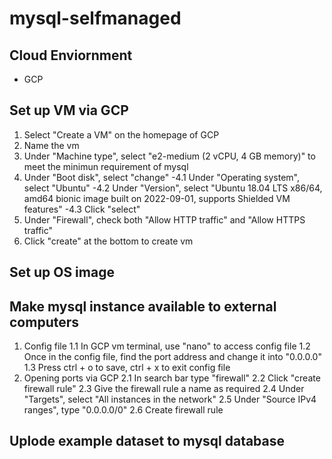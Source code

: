 # mysql-selfmanaged

## Cloud Enviornment
- GCP

## Set up VM via GCP
1. Select "Create a VM" on the homepage of GCP
2. Name the vm
3. Under "Machine type", select "e2-medium (2 vCPU, 4 GB memory)" to meet the minimun requirement of mysql
4. Under "Boot disk", select "change"
  -4.1 Under "Operating system", select "Ubuntu"
  -4.2 Under "Version", select "Ubuntu 18.04 LTS x86/64, amd64 bionic image built on 2022-09-01, supports Shielded VM features"
  -4.3 Click "select"
5. Under "Firewall", check both "Allow HTTP traffic" and "Allow HTTPS traffic"
6. Click "create" at the bottom to create vm
 
## Set up OS image


## Make mysql instance available to external computers
1. Config file
  1.1 In GCP vm terminal, use "nano" to access config file
  1.2 Once in the config file, find the port address and change it into "0.0.0.0"
  1.3 Press ctrl + o to save, ctrl + x to exit config file
2. Opening ports via GCP
  2.1 In search bar type "firewall"
  2.2 Click "create firewall rule"
  2.3 Give the firewall rule a name as required
  2.4 Under "Targets", select "All instances in the network"
  2.5 Under "Source IPv4 ranges", type "0.0.0.0/0"
  2.6 Create firewall rule

## Uplode example dataset to mysql database
